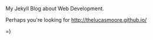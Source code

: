 My Jekyll Blog about Web Development. 

Perhaps you're looking for <http://thelucasmoore.github.io/>

=)